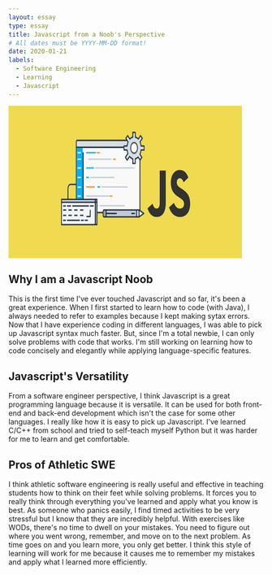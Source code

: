 ```yaml
---
layout: essay
type: essay
title: Javascript from a Noob's Perspective
# All dates must be YYYY-MM-DD format!
date: 2020-01-21
labels:
  - Software Engineering
  - Learning
  - Javascript
---
```


<img align="center" width="460" height="300" src="../images/jsBanner.jpg">




## Why I am a Javascript Noob
This is the first time I've ever touched Javascript and so far, it's been a great experience. When I first started to learn how to code (with Java), I always needed to refer to examples because I kept making sytax errors. Now that I have experience coding in different languages, I was able to pick up Javascript syntax much faster. But, since I'm a total newbie, I can only solve problems with code that works. I'm still working on learning how to code concisely and elegantly while applying language-specific features. 
## Javascript's Versatility
From a software engineer perspective, I think Javascript is a great programming language because it is versatile. It can be used for both front-end and back-end development which isn't the case for some other languages. I really like how it is easy to pick up Javascript. I've learned C/C++ from school and tried to self-teach myself Python but it was harder for me to learn and get comfortable. 
## Pros of Athletic SWE
I think athletic software engineering is really useful and effective in teaching students how to think on their feet while solving problems. It forces you to really think through everything you've learned and apply what you know is best. As someone who panics easily, I find timed activities to be very stressful but I know that they are incredibly helpful. With exercises like WODs, there's no time to dwell on your mistakes. You need to figure out where you went wrong, remember, and move on to the next problem. As time goes on and you learn more, you only get better. I think this style of learning will work for me because it causes me to remember my mistakes and apply what I learned more efficiently. 
